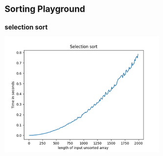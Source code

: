 # Sorting Playground

## selection sort

<p align="center">
<img src="images/selection_sort.png">
</p>
